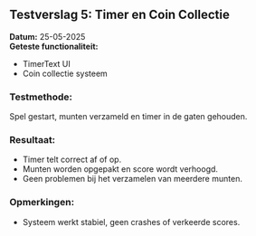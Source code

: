 ## Testverslag 5: Timer en Coin Collectie

**Datum:** 25-05-2025  
**Geteste functionaliteit:**
- TimerText UI
- Coin collectie systeem

### Testmethode:
Spel gestart, munten verzameld en timer in de gaten gehouden.

### Resultaat:
- Timer telt correct af of op.
- Munten worden opgepakt en score wordt verhoogd.
- Geen problemen bij het verzamelen van meerdere munten.

### Opmerkingen:
- Systeem werkt stabiel, geen crashes of verkeerde scores.
